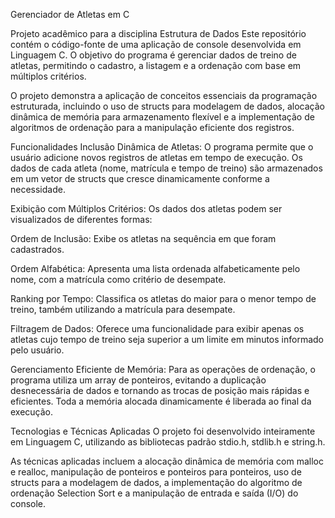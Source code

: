 Gerenciador de Atletas em C

Projeto acadêmico para a disciplina Estrutura de Dados
Este repositório contém o código-fonte de uma aplicação de console desenvolvida em Linguagem C. O objetivo do programa é gerenciar dados de treino de atletas, permitindo o cadastro, a listagem e a ordenação com base em múltiplos critérios.

O projeto demonstra a aplicação de conceitos essenciais da programação estruturada, incluindo o uso de structs para modelagem de dados, alocação dinâmica de memória para armazenamento flexível e a implementação de algoritmos de ordenação para a manipulação eficiente dos registros.

Funcionalidades
Inclusão Dinâmica de Atletas: O programa permite que o usuário adicione novos registros de atletas em tempo de execução. Os dados de cada atleta (nome, matrícula e tempo de treino) são armazenados em um vetor de structs que cresce dinamicamente conforme a necessidade.

Exibição com Múltiplos Critérios: Os dados dos atletas podem ser visualizados de diferentes formas:

Ordem de Inclusão: Exibe os atletas na sequência em que foram cadastrados.

Ordem Alfabética: Apresenta uma lista ordenada alfabeticamente pelo nome, com a matrícula como critério de desempate.

Ranking por Tempo: Classifica os atletas do maior para o menor tempo de treino, também utilizando a matrícula para desempate.

Filtragem de Dados: Oferece uma funcionalidade para exibir apenas os atletas cujo tempo de treino seja superior a um limite em minutos informado pelo usuário.

Gerenciamento Eficiente de Memória: Para as operações de ordenação, o programa utiliza um array de ponteiros, evitando a duplicação desnecessária de dados e tornando as trocas de posição mais rápidas e eficientes. Toda a memória alocada dinamicamente é liberada ao final da execução.

Tecnologias e Técnicas Aplicadas
O projeto foi desenvolvido inteiramente em Linguagem C, utilizando as bibliotecas padrão stdio.h, stdlib.h e string.h.

As técnicas aplicadas incluem a alocação dinâmica de memória com malloc e realloc, manipulação de ponteiros e ponteiros para ponteiros, uso de structs para a modelagem de dados, a implementação do algoritmo de ordenação Selection Sort e a manipulação de entrada e saída (I/O) do console.